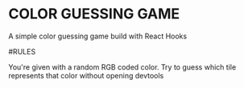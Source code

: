 # COLOR GUESSING GAME

A simple color guessing game build with React Hooks 

#RULES

You're given with a random RGB coded color. Try to guess which tile represents that color without opening devtools